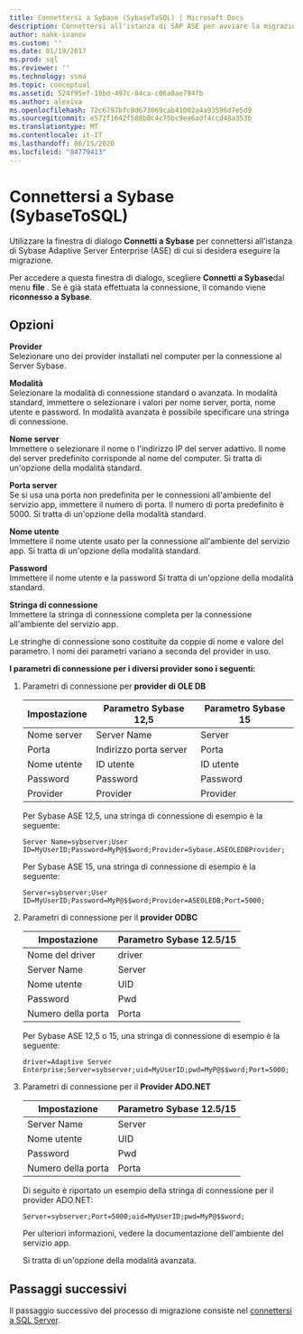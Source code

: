 ```yaml
---
title: Connettersi a Sybase (SybaseToSQL) | Microsoft Docs
description: Connettersi all'istanza di SAP ASE per avviare la migrazione usando SSMA per Sybase (SAP ASE). Utilizzare la finestra di dialogo Connetti a Sybase.
author: nahk-ivanov
ms.custom: ''
ms.date: 01/19/2017
ms.prod: sql
ms.reviewer: ''
ms.technology: ssma
ms.topic: conceptual
ms.assetid: 524f95ef-10bd-497c-84ca-c06a0ae794fb
ms.author: alexiva
ms.openlocfilehash: 72c6797bfc8d673069cab41002a4a93596d7e5d9
ms.sourcegitcommit: e572f1642f588b8c4c75bc9ea6adf4ccd48a353b
ms.translationtype: MT
ms.contentlocale: it-IT
ms.lasthandoff: 06/15/2020
ms.locfileid: "84779413"
---
```

# <a name="connect-to-sybase-sybasetosql"></a>Connettersi a Sybase (SybaseToSQL)

Utilizzare la finestra di dialogo **Connetti a Sybase** per connettersi all'istanza di Sybase Adaptive Server Enterprise (ASE) di cui si desidera eseguire la migrazione.

Per accedere a questa finestra di dialogo, scegliere **Connetti a Sybase**dal menu **file** . Se è già stata effettuata la connessione, il comando viene **riconnesso a Sybase**.

## <a name="options"></a>Opzioni

**Provider**  
Selezionare uno dei provider installati nel computer per la connessione al Server Sybase.

**Modalità**  
Selezionare la modalità di connessione standard o avanzata. In modalità standard, immettere o selezionare i valori per nome server, porta, nome utente e password. In modalità avanzata è possibile specificare una stringa di connessione.

**Nome server**  
Immettere o selezionare il nome o l'indirizzo IP del server adattivo. Il nome del server predefinito corrisponde al nome del computer. Si tratta di un'opzione della modalità standard.

**Porta server**  
Se si usa una porta non predefinita per le connessioni all'ambiente del servizio app, immettere il numero di porta. Il numero di porta predefinito è 5000. Si tratta di un'opzione della modalità standard.
  
**Nome utente**  
Immettere il nome utente usato per la connessione all'ambiente del servizio app. Si tratta di un'opzione della modalità standard.

**Password**  
Immettere il nome utente e la password Si tratta di un'opzione della modalità standard.

**Stringa di connessione**  
Immettere la stringa di connessione completa per la connessione all'ambiente del servizio app.

Le stringhe di connessione sono costituite da coppie di nome e valore del parametro. I nomi dei parametri variano a seconda del provider in uso.

**I parametri di connessione per i diversi provider sono i seguenti:**

1. Parametri di connessione per **provider di OLE DB**

   |Impostazione|Parametro Sybase 12,5|Parametro Sybase 15|
   |-----------|-------------------------|-----------------------|
   |Nome server|Server Name|Server|
   |Porta|Indirizzo porta server|Porta|
   |Nome utente|ID utente|ID utente|
   |Password|Password|Password|
   |Provider|Provider|Provider|

   Per Sybase ASE 12,5, una stringa di connessione di esempio è la seguente:

   `Server Name=sybserver;User ID=MyUserID;Password=MyP@$$word;Provider=Sybase.ASEOLEDBProvider;`

   Per Sybase ASE 15, una stringa di connessione di esempio è la seguente:

   `Server=sybserver;User ID=MyUserID;Password=MyP@$$word;Provider=ASEOLEDB;Port=5000;`

2. Parametri di connessione per il **provider ODBC**

   |Impostazione|Parametro Sybase 12.5/15|
   |-----------|-----------------------------|
   |Nome del driver|driver|
   |Server Name|Server|
   |Nome utente|UID|
   |Password|Pwd|
   |Numero della porta|Porta|

   Per Sybase ASE 12,5 o 15, una stringa di connessione di esempio è la seguente:

   `driver=Adaptive Server Enterprise;Server=sybserver;uid=MyUserID;pwd=MyP@$$word;Port=5000;`

3. Parametri di connessione per il **Provider ADO.NET**

   |Impostazione|Parametro Sybase 12.5/15|
   |-----------|-----------------------------|
   |Server Name|Server|
   |Nome utente|UID|
   |Password|Pwd|
   |Numero della porta|Porta|

   Di seguito è riportato un esempio della stringa di connessione per il provider ADO.NET:

   `Server=sybserver;Port=5000;uid=MyUserID;pwd=MyP@$$word;`

   Per ulteriori informazioni, vedere la documentazione dell'ambiente del servizio app.

   Si tratta di un'opzione della modalità avanzata.

## <a name="next-steps"></a>Passaggi successivi

Il passaggio successivo del processo di migrazione consiste nel [connettersi a SQL Server](connect-to-sql-server-sybasetosql.md).
